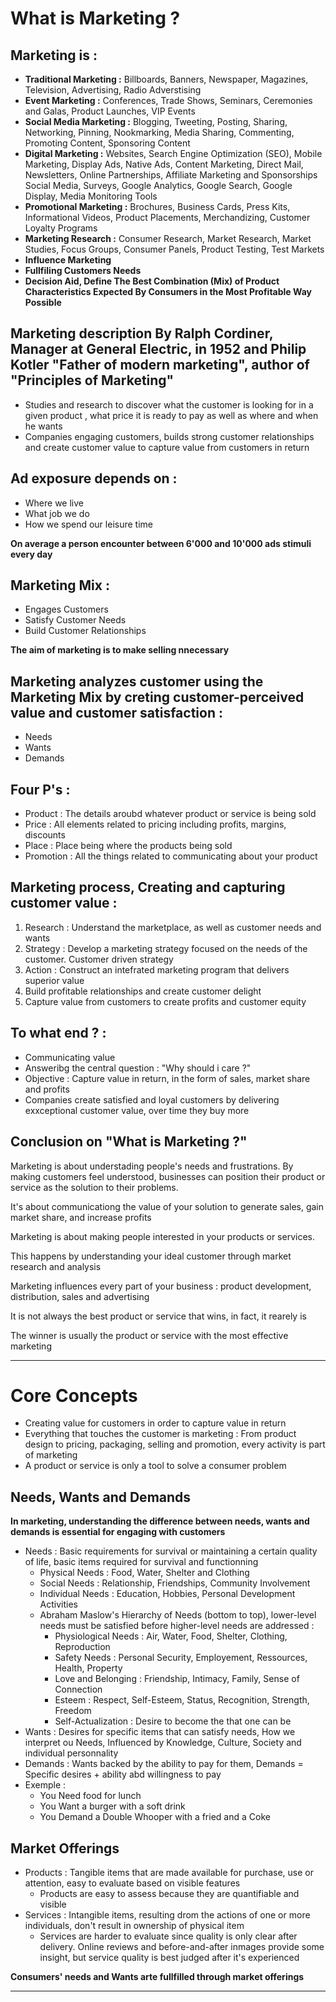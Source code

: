 # What is Marketing ?

## Marketing is :
- **Traditional Marketing :** Billboards, Banners, Newspaper, Magazines, Television, Advertising, Radio Adverstising
- **Event Marketing :** Conferences, Trade Shows, Seminars, Ceremonies and Galas, Product Launches, VIP Events
- **Social Media Marketing :** Blogging, Tweeting, Posting, Sharing, Networking, Pinning, Nookmarking, Media Sharing, Commenting, Promoting Content, Sponsoring Content
- **Digital Marketing :** Websites, Search Engine Optimization (SEO), Mobile Marketing, Display Ads, Native Ads, Content Marketing, Direct Mail, Newsletters, Online Partnerships, Affiliate Marketing and Sponsorships Social Media, Surveys, Google Analytics, Google Search, Google Display, Media Monitoring Tools
- **Promotional Marketing :** Brochures, Business Cards, Press Kits, Informational Videos, Product Placements, Merchandizing, Customer Loyalty Programs
- **Marketing Research :** Consumer Research, Market Research, Market Studies, Focus Groups, Consumer Panels, Product Testing, Test Markets
- **Influence Marketing**
- **Fullfiling Customers Needs**
- **Decision Aid, Define The Best Combination (Mix) of Product Characteristics Expected By Consumers in the Most Profitable Way Possible**

## Marketing description By Ralph Cordiner, Manager at General Electric, in 1952 and Philip Kotler "Father of modern marketing", author of "Principles of Marketing"
- Studies and research to discover what the customer is looking for in a given product , what price it is ready to pay as well as where and when he wants
- Companies engaging customers, builds strong customer relationships and create customer value to capture value from customers in return

## Ad exposure depends on :
- Where we live
- What job we do
- How we spend our leisure time

**On average a person encounter between 6'000 and 10'000 ads stimuli every day**

## Marketing Mix :
- Engages Customers
- Satisfy Customer Needs
- Build Customer Relationships

**The aim of marketing is to make selling nnecessary**

## Marketing analyzes customer using the Marketing Mix by creting customer-perceived value and customer satisfaction :
- Needs
- Wants
- Demands

## Four P's :
- Product : The details aroubd whatever product or service is being sold
- Price : All elements related to pricing including profits, margins, discounts
- Place : Place being where the products being sold
- Promotion : All the things related to communicating about your product

## Marketing process, Creating and capturing customer value :
1. Research : Understand the marketplace, as well as customer needs and wants
2. Strategy : Develop a marketing strategy focused on the needs of the customer. Customer driven strategy
3. Action : Construct an intefrated marketing program that delivers superior value
4. Build profitable relationships and create customer delight
5. Capture value from customers to create profits and customer equity

## To what end ? :
- Communicating value
- Answeribg the central question : "Why should i care ?"
- Objective : Capture value in return, in the form of sales, market share and profits
- Companies create satisfied and loyal customers by delivering exxceptional customer value, over time they buy more

## Conclusion on "What is Marketing ?"
Marketing is about understading people's needs and frustrations. By making customers feel understood, businesses can position their product or service as the solution to their problems. 

It's about communicationg the value of your solution to generate sales, gain market share, and increase profits

Marketing is about making people interested in your products or services.

This happens by understanding your ideal customer through market research and analysis

Marketing influences every part of your business : product development, distribution, sales and advertising

It is not always the best product or service that wins, in fact, it rearely is

The winner is usually the product or service with the most effective marketing


---

# Core Concepts 
- Creating value for customers in order to capture value in return
- Everything that touches the customer is marketing : From product design to pricing, packaging, selling and promotion, every activity is part of marketing
- A product or service is only a tool to solve a consumer problem

## Needs, Wants and Demands
**In marketing, understanding the difference between needs, wants and demands is essential for engaging with customers**
- Needs : Basic requirements for survival or maintaining a certain quality of life, basic items required for survival and functionning
  - Physical Needs : Food, Water, Shelter and Clothing
  - Social Needs : Relationship, Friendships, Community Involvement
  - Individual Needs : Education, Hobbies, Personal Development Activities
  - Abraham Maslow's Hierarchy of Needs (bottom to top), lower-level needs must be satisfied before higher-level needs are addressed :
    - Physiological Needs : Air, Water, Food, Shelter, Clothing, Reproduction
    - Safety Needs : Personal Security, Employement, Ressources, Health, Property
    - Love and Belonging : Friendship, Intimacy, Family, Sense of Connection
    - Esteem : Respect, Self-Esteem, Status, Recognition, Strength, Freedom
    - Self-Actualization : Desire to become the that one can be
- Wants : Desires for specific items that can satisfy needs, How we interpret ou Needs, Influenced by Knowledge, Culture, Society and individual personnality
- Demands : Wants backed by the ability to pay for them, Demands = Specific desires + ability abd willingness to pay
- Exemple :
  - You Need food for lunch
  - You Want a burger with a soft drink
  - You Demand a Double Whooper with a fried and a Coke

## Market Offerings
- Products : Tangible items that are made available for purchase, use or attention, easy to evaluate based on visible features
  - Products are easy to assess because they are quantifiable and visible
- Services : Intangible items, resulting drom the actions of one or more  individuals, don't result in ownership of physical item
  - Services are harder to evaluate since quality is only clear after delivery. Online reviews and before-and-after inmages provide some insight, but service quality is best judged after it's experienced

**Consumers' needs and Wants arte fullfilled through market offerings**

---



